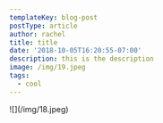 ```yaml
---
templateKey: blog-post
postType: article
author: rachel
title: title
date: '2018-10-05T16:20:55-07:00'
description: this is the description
image: /img/19.jpeg
tags:
  - cool
---
```

<div> ![](/img/18.jpeg) </div>
